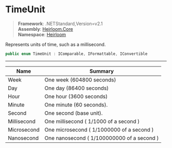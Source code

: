 # TimeUnit

> **Framework**: .NETStandard,Version=v2.1  
> **Assembly**: [Heirloom.Core][0]  
> **Namespace**: [Heirloom][0]  

Represents units of time, such as a millisecond.

```cs
public enum TimeUnit : IComparable, IFormattable, IConvertible
```

--------------------------------------------------------------------------------

| Name        | Summary                                    |
|-------------|--------------------------------------------|
| Week        | One week (604800 seconds)                  |
| Day         | One day (86400 seconds)                    |
| Hour        | One hour (3600 seconds)                    |
| Minute      | One minute (60 seconds).                   |
| Second      | One second (base unit).                    |
| Millisecond | One millisecond ( 1/1000 of a second )     |
| Microsecond | One microsecond ( 1/1000000 of a second )  |
| Nanosecond  | One nanosecond ( 1/100000000 of a second ) |

[0]: ../Heirloom.Core.md
